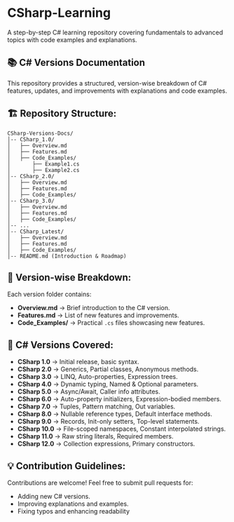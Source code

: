 # CSharp-Learning
A step-by-step C# learning repository covering fundamentals to advanced topics with code examples and explanations.

## 📚 C# Versions Documentation
This repository provides a structured, version-wise breakdown of C# features, updates, and improvements with explanations and code examples.

## 🏗 Repository Structure:
```
CSharp-Versions-Docs/
│-- CSharp_1.0/
│   ├── Overview.md
│   ├── Features.md
│   ├── Code_Examples/
│       ├── Example1.cs
│       ├── Example2.cs
│-- CSharp_2.0/
│   ├── Overview.md
│   ├── Features.md
│   ├── Code_Examples/
│-- CSharp_3.0/
│   ├── Overview.md
│   ├── Features.md
│   ├── Code_Examples/
│-- ...
│-- CSharp_Latest/
│   ├── Overview.md
│   ├── Features.md
│   ├── Code_Examples/
│-- README.md (Introduction & Roadmap)
```

## 🔹 Version-wise Breakdown:
Each version folder contains:
- **Overview.md** → Brief introduction to the C# version.
- **Features.md** → List of new features and improvements.
- **Code_Examples/** → Practical `.cs` files showcasing new features.

## 🚀 C# Versions Covered:
- **CSharp 1.0** → Initial release, basic syntax.
- **CSharp 2.0** → Generics, Partial classes, Anonymous methods.
- **CSharp 3.0** → LINQ, Auto-properties, Expression trees.
- **CSharp 4.0** → Dynamic typing, Named & Optional parameters.
- **CSharp 5.0** → Async/Await, Caller info attributes.
- **CSharp 6.0** → Auto-property initializers, Expression-bodied members.
- **CSharp 7.0** → Tuples, Pattern matching, Out variables.
- **CSharp 8.0** → Nullable reference types, Default interface methods.
- **CSharp 9.0** → Records, Init-only setters, Top-level statements.
- **CSharp 10.0** → File-scoped namespaces, Constant interpolated strings.
- **CSharp 11.0** → Raw string literals, Required members.
- **CSharp 12.0** → Collection expressions, Primary constructors.

## 💡 Contribution Guidelines:
Contributions are welcome! Feel free to submit pull requests for:
- Adding new C# versions.
- Improving explanations and examples.
- Fixing typos and enhancing readability
